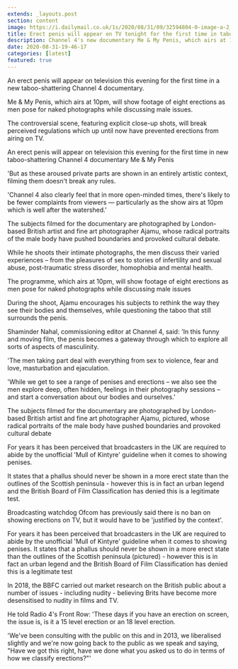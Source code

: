 ```yaml
---
extends: _layouts.post
section: content
image: https://i.dailymail.co.uk/1s/2020/08/31/09/32594804-0-image-a-2_1598862053902.jpg 
title: Erect penis will appear on TV tonight for the first time in taboo-shattering Channel 4 documentary 
description: Channel 4's new documentary Me & My Penis, which airs at 10pm, will show footage of eight erections as men pose for naked photographs while discussing male issues. 
date: 2020-08-31-19-46-17 
categories: [latest] 
featured: true 
--- 
```

An erect penis will appear on television this evening for the first time in a new taboo-shattering Channel 4 documentary. 

Me & My Penis, which airs at 10pm, will show footage of eight erections as men pose for naked photographs while discussing male issues.

The controversial scene, featuring explicit close-up shots, will break perceived regulations which up until now have prevented erections from airing on TV. 

An erect penis will appear on television this evening for the first time in new taboo-shattering Channel 4 documentary Me & My Penis

'But as these aroused private parts are shown in an entirely artistic context, filming them doesn't break any rules.

'Channel 4 also clearly feel that in more open-minded times, there's likely to be fewer complaints from viewers — particularly as the show airs at 10pm which is well after the watershed.'

The subjects filmed for the documentary are photographed by London-based British artist and fine art photographer Ajamu, whose radical portraits of the male body have pushed boundaries and provoked cultural debate.

While he shoots their intimate photographs, the men discuss their varied experiences – from the pleasures of sex to stories of infertility and sexual abuse, post-traumatic stress disorder, homophobia and mental health. 

The programme, which airs at 10pm, will show footage of eight erections as men pose for naked photographs while discussing male issues

During the shoot, Ajamu encourages his subjects to rethink the way they see their bodies and themselves, while questioning the taboo that still surrounds the penis.

Shaminder Nahal, commissioning editor at Channel 4, said: 'In this funny and moving film, the penis becomes a gateway through which to explore all sorts of aspects of masculinity. 

'The men taking part deal with everything from sex to violence, fear and love, masturbation and ejaculation. 

'While we get to see a range of penises and erections – we also see the men explore deep, often hidden, feelings in their photography sessions – and start a conversation about our bodies and ourselves.'

The subjects filmed for the documentary are photographed by London-based British artist and fine art photographer Ajamu, pictured, whose radical portraits of the male body have pushed boundaries and provoked cultural debate

For years it has been perceived that broadcasters in the UK are required to abide by the unofficial 'Mull of Kintyre' guideline when it comes to showing penises.

It states that a phallus should never be shown in a more erect state than the outlines of the Scottish peninsula - however this is in fact an urban legend and the British Board of Film Classification has denied this is a legitimate test.

Broadcasting watchdog Ofcom has previously said there is no ban on showing erections on TV, but it would have to be 'justified by the context'.   

For years it has been perceived that broadcasters in the UK are required to abide by the unofficial 'Mull of Kintyre' guideline when it comes to showing penises. It states that a phallus should never be shown in a more erect state than the outlines of the Scottish peninsula (pictured) - however this is in fact an urban legend and the British Board of Film Classification has denied this is a legitimate test

In 2018, the BBFC carried out market research on the British public about a number of issues - including nudity - believing Brits have become more desensitised to nudity in films and TV.

He told Radio 4's Front Row: 'These days if you have an erection on screen, the issue is, is it a 15 level erection or an 18 level erection.

'We've been consulting with the public on this and in 2013, we liberalised slightly and we're now going back to the public as we speak and saying, "Have we got this right, have we done what you asked us to do in terms of how we classify erections?"'

